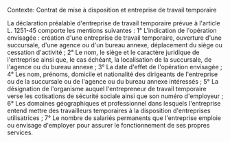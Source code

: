 Contexte: Contrat de mise à disposition et entreprise de travail temporaire

La déclaration préalable d'entreprise de travail temporaire prévue à l'article L. 1251-45 comporte les mentions suivantes : 1° L'indication de l'opération envisagée : création d'une entreprise de travail temporaire, ouverture d'une succursale, d'une agence ou d'un bureau annexe, déplacement du siège ou cessation d'activité ; 2° Le nom, le siège et le caractère juridique de l'entreprise ainsi que, le cas échéant, la localisation de la succursale, de l'agence ou du bureau annexe ; 3° La date d'effet de l'opération envisagée ; 4° Les nom, prénoms, domicile et nationalité des dirigeants de l'entreprise ou de la succursale ou de l'agence ou du bureau annexe intéressés ; 5° La désignation de l'organisme auquel l'entrepreneur de travail temporaire verse les cotisations de sécurité sociale ainsi que son numéro d'employeur ; 6° Les domaines géographiques et professionnel dans lesquels l'entreprise entend mettre des travailleurs temporaires à la disposition d'entreprises utilisatrices ; 7° Le nombre de salariés permanents que l'entreprise emploie ou envisage d'employer pour assurer le fonctionnement de ses propres services.
